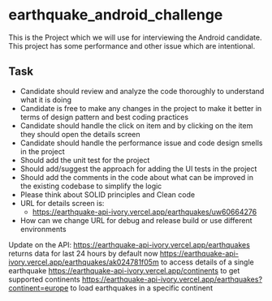 # earthquake_android_challenge

This is the Project which we will use for interviewing the Android candidate. This project has some performance and other issue which are intentional.

## Task
- Candidate should review and analyze the code thoroughly to understand what it is doing
- Candidate is free to make any changes in the project to make it better in terms of design pattern and best coding practices
- Candidate should handle the click on item and by clicking on the item they should open the details screen
- Candidate should handle the performance issue and code design smells in the project
- Should add the unit test for the project
- Should add/suggest the approach for adding the UI tests in the project
- Should add the comments in the code about what can be improved in the existing codebase to simplify the logic
- Please think about SOLID principles and Clean code
- URL for details screen is:
  - https://earthquake-api-ivory.vercel.app/earthquakes/uw60664276
- How can we change URL for debug and release build or use different environments

Update on the API:
https://earthquake-api-ivory.vercel.app/earthquakes returns data for last 24 hours by default now
https://earthquake-api-ivory.vercel.app/earthquakes/ak024781f05m to access details of a single earthquake
https://earthquake-api-ivory.vercel.app/continents to get supported continents
https://earthquake-api-ivory.vercel.app/earthquakes?continent=europe to load earthquakes in a specific continent